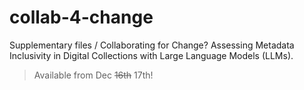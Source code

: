 # collab-4-change
Supplementary files / Collaborating for Change? Assessing Metadata Inclusivity in Digital Collections with Large Language Models (LLMs).

> Available from Dec ~~16th~~ 17th!
